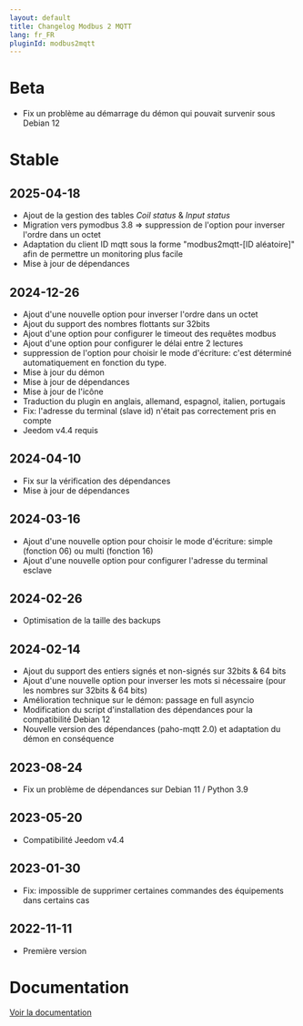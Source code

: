 ```yaml
---
layout: default
title: Changelog Modbus 2 MQTT
lang: fr_FR
pluginId: modbus2mqtt
---
```


# Beta

- Fix un problème au démarrage du démon qui pouvait survenir sous Debian 12

# Stable

## 2025-04-18

- Ajout de la gestion des tables *Coil status* & *Input status*
- Migration vers pymodbus 3.8 => suppression de l'option pour inverser l'ordre dans un octet
- Adaptation du client ID mqtt sous la forme "modbus2mqtt-[ID aléatoire]" afin de permettre un monitoring plus facile
- Mise à jour de dépendances

## 2024-12-26

- Ajout d'une nouvelle option pour inverser l'ordre dans un octet
- Ajout du support des nombres flottants sur 32bits
- Ajout d'une option pour configurer le timeout des requêtes modbus
- Ajout d'une option pour configurer le délai entre 2 lectures
- suppression de l'option pour choisir le mode d'écriture: c'est déterminé automatiquement en fonction du type.
- Mise à jour du démon
- Mise à jour de dépendances
- Mise à jour de l'icône
- Traduction du plugin en anglais, allemand, espagnol, italien, portugais
- Fix: l'adresse du terminal (slave id) n'était pas correctement pris en compte
- Jeedom v4.4 requis

## 2024-04-10

- Fix sur la vérification des dépendances
- Mise à jour de dépendances

## 2024-03-16

- Ajout d'une nouvelle option pour choisir le mode d'écriture: simple (fonction 06) ou multi (fonction 16)
- Ajout d'une nouvelle option pour configurer l'adresse du terminal esclave

## 2024-02-26

- Optimisation de la taille des backups

## 2024-02-14

- Ajout du support des entiers signés et non-signés sur 32bits & 64 bits
- Ajout d'une nouvelle option pour inverser les mots si nécessaire (pour les nombres sur 32bits & 64 bits)
- Amélioration technique sur le démon: passage en full asyncio
- Modification du script d'installation des dépendances pour la compatibilité Debian 12
- Nouvelle version des dépendances (paho-mqtt 2.0) et adaptation du démon en conséquence

## 2023-08-24

- Fix un problème de dépendances sur Debian 11 / Python 3.9

## 2023-05-20

- Compatibilité Jeedom v4.4

## 2023-01-30

- Fix: impossible de supprimer certaines commandes des équipements dans certains cas

## 2022-11-11

- Première version

# Documentation

[Voir la documentation]({{site.baseurl}}/{{page.pluginId}}/{{page.lang}})
